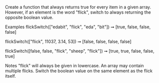Create a function that always returns true for every item in a given array. However, if an element is the word "flick", switch to always returning the opposite boolean value.

Examples
flickSwitch(["edabit", "flick", "eda", "bit"]) ➞ [true, false, false, false]

flickSwitch(["flick", 11037, 3.14, 53]) ➞ [false, false, false, false]

flickSwitch([false, false, "flick", "sheep", "flick"]) ➞ [true, true, false, false, true]

Notes
"flick" will always be given in lowercase.
An array may contain multiple flicks.
Switch the boolean value on the same element as the flick itself.